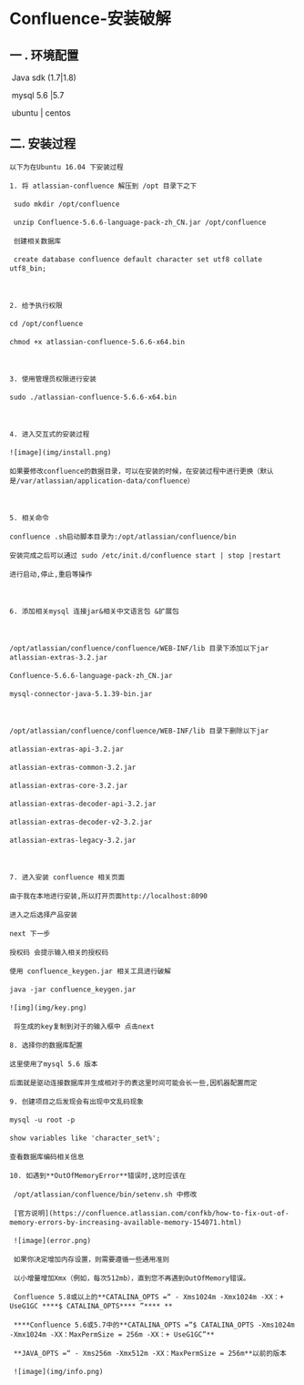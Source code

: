 # Confluence-安装破解

## 一 .  环境配置

​	Java sdk (1.7|1.8)

​	mysql 5.6 |5.7

​	ubuntu | centos 

## 二. 安装过程
	
	以下为在Ubuntu 16.04 下安装过程

 	1. 将 atlassian-confluence 解压到 /opt 目录下之下

     sudo mkdir /opt/confluence

     unzip Confluence-5.6.6-language-pack-zh_CN.jar /opt/confluence

     创建相关数据库

     create database confluence default character set utf8 collate utf8_bin;

     ​

	2. 给予执行权限

    cd /opt/confluence

    chmod +x atlassian-confluence-5.6.6-x64.bin

    ​

	3. 使用管理员权限进行安装

    sudo ./atlassian-confluence-5.6.6-x64.bin

    ​

	4. 进入交互式的安装过程

    ![image](img/install.png)

    如果要修改confluence的数据目录，可以在安装的时候，在安装过程中进行更换（默认是/var/atlassian/application-data/confluence）

    ​

	5. 相关命令

    confluence .sh启动脚本目录为:/opt/atlassian/confluence/bin

    安装完成之后可以通过 sudo /etc/init.d/confluence start | stop |restart 

    进行启动,停止,重启等操作

    ​

	6. 添加相关mysql 连接jar&相关中文语言包 &扩展包

    ​

    /opt/atlassian/confluence/confluence/WEB-INF/lib 目录下添加以下jar
    atlassian-extras-3.2.jar

    Confluence-5.6.6-language-pack-zh_CN.jar

    mysql-connector-java-5.1.39-bin.jar

    ​

    /opt/atlassian/confluence/confluence/WEB-INF/lib 目录下删除以下jar

    atlassian-extras-api-3.2.jar

    atlassian-extras-common-3.2.jar

    atlassian-extras-core-3.2.jar

    atlassian-extras-decoder-api-3.2.jar

    atlassian-extras-decoder-v2-3.2.jar

    atlassian-extras-legacy-3.2.jar

    ​

	7. 进入安装 confluence 相关页面

    由于我在本地进行安装,所以打开页面http://localhost:8090

    进入之后选择产品安装

    next 下一步

    授权码 会提示输入相关的授权码

    使用 confluence_keygen.jar 相关工具进行破解

    java -jar confluence_keygen.jar

    ![img](img/key.png)

     将生成的key复制到对于的输入框中 点击next 

	8. 选择你的数据库配置

    这里使用了mysql 5.6 版本

    后面就是驱动连接数据库并生成相对于的表这里时间可能会长一些,因机器配置而定

	9. 创建项目之后发现会有出现中文乱码现象

    mysql -u root -p 

    show variables like 'character_set%';

    查看数据库编码相关信息

	10. 如遇到**OutOfMemoryError**错误时,这时应该在

     /opt/atlassian/confluence/bin/setenv.sh 中修改

     [官方说明](https://confluence.atlassian.com/confkb/how-to-fix-out-of-memory-errors-by-increasing-available-memory-154071.html)

     ![image](error.png)

     如果你决定增加内存设置，则需要遵循一些通用准则

     以小增量增加Xmx（例如，每次512mb），直到您不再遇到OutOfMemory错误。

     Confluence 5.8或以上的**CATALINA_OPTS =“ - Xms1024m -Xmx1024m -XX：+ UseG1GC ****$ CATALINA_OPTS**** ”**** **

     ****Confluence 5.6或5.7中的**CATALINA_OPTS =“$ CATALINA_OPTS -Xms1024m -Xmx1024m -XX：MaxPermSize = 256m -XX：+ UseG1GC”**

     **JAVA_OPTS =“ - Xms256m -Xmx512m -XX：MaxPermSize = 256m**以前的版本

     ![image](img/info.png)

